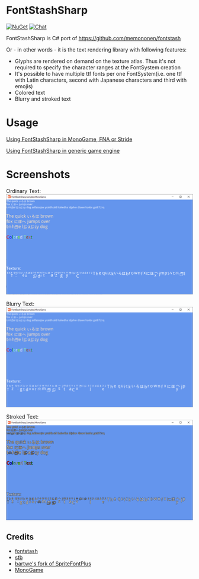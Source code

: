 # FontStashSharp
[![NuGet](https://img.shields.io/nuget/v/FontStashSharp.svg)](https://www.nuget.org/packages/FontStashSharp/) 
[![Chat](https://img.shields.io/discord/628186029488340992.svg)](https://discord.gg/ZeHxhCY)

FontStashSharp is C# port of https://github.com/memononen/fontstash

Or - in other words - it is the text rendering library with following features:
* Glyphs are rendered on demand on the texture atlas. Thus it's not required to specify the character ranges at the FontSystem creation
* It's possible to have multiple ttf fonts per one FontSystem(i.e. one ttf with Latin characters, second with Japanese characters and third with emojis)
* Colored text
* Blurry and stroked text

# Usage
[Using FontStashSharp in MonoGame, FNA or Stride](https://github.com/rds1983/FontStashSharp/wiki/Using-FontStashSharp-in-MonoGame,-FNA-or-Stride)

[Using FontStashSharp in generic game engine](https://github.com/rds1983/FontStashSharp/wiki/Using-FontStashSharp-in-generic-game-engine) 

# Screenshots
Ordinary Text:
![](/screenshots/simple.png)

Blurry Text:
![](/screenshots/blurry.png)

Stroked Text:
![](/screenshots/stroked.png)

## Credits
* [fontstash](https://github.com/memononen/fontstash)
* [stb](https://github.com/nothings/stb)
* [bartwe's fork of SpriteFontPlus](https://github.com/bartwe/SpriteFontPlus)
* [MonoGame](http://www.monogame.net/)
